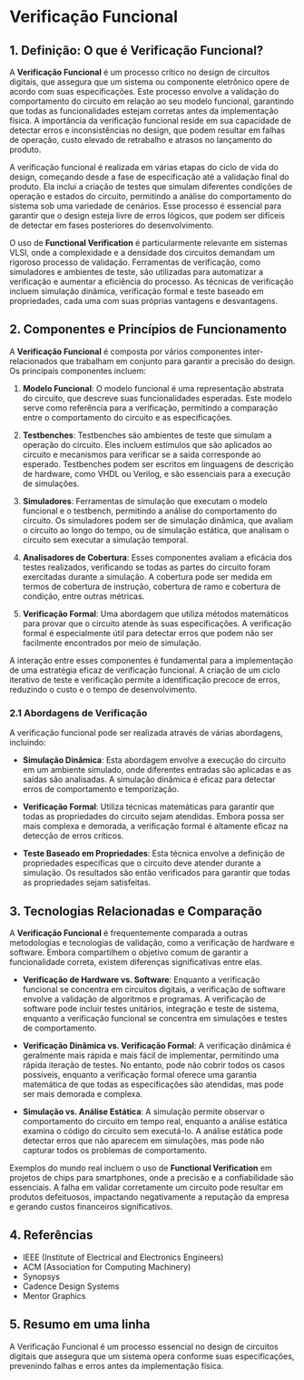# Verificação Funcional

## 1. Definição: O que é **Verificação Funcional**?
A **Verificação Funcional** é um processo crítico no design de circuitos digitais, que assegura que um sistema ou componente eletrônico opere de acordo com suas especificações. Este processo envolve a validação do comportamento do circuito em relação ao seu modelo funcional, garantindo que todas as funcionalidades estejam corretas antes da implementação física. A importância da verificação funcional reside em sua capacidade de detectar erros e inconsistências no design, que podem resultar em falhas de operação, custo elevado de retrabalho e atrasos no lançamento do produto.

A verificação funcional é realizada em várias etapas do ciclo de vida do design, começando desde a fase de especificação até a validação final do produto. Ela inclui a criação de testes que simulam diferentes condições de operação e estados do circuito, permitindo a análise do comportamento do sistema sob uma variedade de cenários. Esse processo é essencial para garantir que o design esteja livre de erros lógicos, que podem ser difíceis de detectar em fases posteriores do desenvolvimento.

O uso de **Functional Verification** é particularmente relevante em sistemas VLSI, onde a complexidade e a densidade dos circuitos demandam um rigoroso processo de validação. Ferramentas de verificação, como simuladores e ambientes de teste, são utilizadas para automatizar a verificação e aumentar a eficiência do processo. As técnicas de verificação incluem simulação dinâmica, verificação formal e teste baseado em propriedades, cada uma com suas próprias vantagens e desvantagens.

## 2. Componentes e Princípios de Funcionamento
A **Verificação Funcional** é composta por vários componentes inter-relacionados que trabalham em conjunto para garantir a precisão do design. Os principais componentes incluem:

1. **Modelo Funcional**: O modelo funcional é uma representação abstrata do circuito, que descreve suas funcionalidades esperadas. Este modelo serve como referência para a verificação, permitindo a comparação entre o comportamento do circuito e as especificações.

2. **Testbenches**: Testbenches são ambientes de teste que simulam a operação do circuito. Eles incluem estímulos que são aplicados ao circuito e mecanismos para verificar se a saída corresponde ao esperado. Testbenches podem ser escritos em linguagens de descrição de hardware, como VHDL ou Verilog, e são essenciais para a execução de simulações.

3. **Simuladores**: Ferramentas de simulação que executam o modelo funcional e o testbench, permitindo a análise do comportamento do circuito. Os simuladores podem ser de simulação dinâmica, que avaliam o circuito ao longo do tempo, ou de simulação estática, que analisam o circuito sem executar a simulação temporal.

4. **Analisadores de Cobertura**: Esses componentes avaliam a eficácia dos testes realizados, verificando se todas as partes do circuito foram exercitadas durante a simulação. A cobertura pode ser medida em termos de cobertura de instrução, cobertura de ramo e cobertura de condição, entre outras métricas.

5. **Verificação Formal**: Uma abordagem que utiliza métodos matemáticos para provar que o circuito atende às suas especificações. A verificação formal é especialmente útil para detectar erros que podem não ser facilmente encontrados por meio de simulação.

A interação entre esses componentes é fundamental para a implementação de uma estratégia eficaz de verificação funcional. A criação de um ciclo iterativo de teste e verificação permite a identificação precoce de erros, reduzindo o custo e o tempo de desenvolvimento.

### 2.1 Abordagens de Verificação
A verificação funcional pode ser realizada através de várias abordagens, incluindo:

- **Simulação Dinâmica**: Esta abordagem envolve a execução do circuito em um ambiente simulado, onde diferentes entradas são aplicadas e as saídas são analisadas. A simulação dinâmica é eficaz para detectar erros de comportamento e temporização.

- **Verificação Formal**: Utiliza técnicas matemáticas para garantir que todas as propriedades do circuito sejam atendidas. Embora possa ser mais complexa e demorada, a verificação formal é altamente eficaz na detecção de erros críticos.

- **Teste Baseado em Propriedades**: Esta técnica envolve a definição de propriedades específicas que o circuito deve atender durante a simulação. Os resultados são então verificados para garantir que todas as propriedades sejam satisfeitas.

## 3. Tecnologias Relacionadas e Comparação
A **Verificação Funcional** é frequentemente comparada a outras metodologias e tecnologias de validação, como a verificação de hardware e software. Embora compartilhem o objetivo comum de garantir a funcionalidade correta, existem diferenças significativas entre elas.

- **Verificação de Hardware vs. Software**: Enquanto a verificação funcional se concentra em circuitos digitais, a verificação de software envolve a validação de algoritmos e programas. A verificação de software pode incluir testes unitários, integração e teste de sistema, enquanto a verificação funcional se concentra em simulações e testes de comportamento.

- **Verificação Dinâmica vs. Verificação Formal**: A verificação dinâmica é geralmente mais rápida e mais fácil de implementar, permitindo uma rápida iteração de testes. No entanto, pode não cobrir todos os casos possíveis, enquanto a verificação formal oferece uma garantia matemática de que todas as especificações são atendidas, mas pode ser mais demorada e complexa.

- **Simulação vs. Análise Estática**: A simulação permite observar o comportamento do circuito em tempo real, enquanto a análise estática examina o código do circuito sem executá-lo. A análise estática pode detectar erros que não aparecem em simulações, mas pode não capturar todos os problemas de comportamento.

Exemplos do mundo real incluem o uso de **Functional Verification** em projetos de chips para smartphones, onde a precisão e a confiabilidade são essenciais. A falha em validar corretamente um circuito pode resultar em produtos defeituosos, impactando negativamente a reputação da empresa e gerando custos financeiros significativos.

## 4. Referências
- IEEE (Institute of Electrical and Electronics Engineers)
- ACM (Association for Computing Machinery)
- Synopsys
- Cadence Design Systems
- Mentor Graphics

## 5. Resumo em uma linha
A Verificação Funcional é um processo essencial no design de circuitos digitais que assegura que um sistema opera conforme suas especificações, prevenindo falhas e erros antes da implementação física.